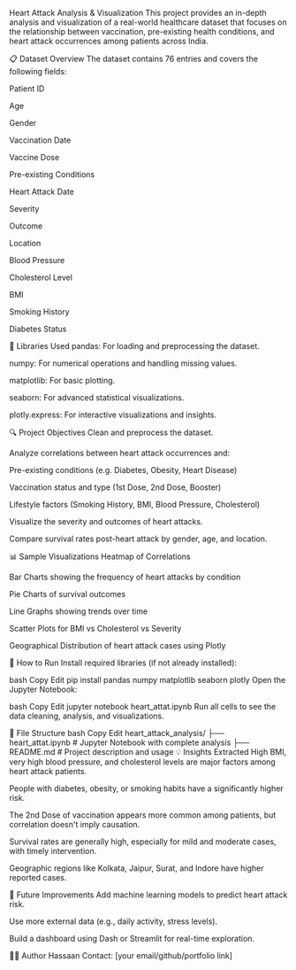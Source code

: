 
Heart Attack Analysis & Visualization
This project provides an in-depth analysis and visualization of a real-world healthcare dataset that focuses on the relationship between vaccination, pre-existing health conditions, and heart attack occurrences among patients across India.

📋 Dataset Overview
The dataset contains 76 entries and covers the following fields:

Patient ID

Age

Gender

Vaccination Date

Vaccine Dose

Pre-existing Conditions

Heart Attack Date

Severity

Outcome

Location

Blood Pressure

Cholesterol Level

BMI

Smoking History

Diabetes Status

🧰 Libraries Used
pandas: For loading and preprocessing the dataset.

numpy: For numerical operations and handling missing values.

matplotlib: For basic plotting.

seaborn: For advanced statistical visualizations.

plotly.express: For interactive visualizations and insights.

🔍 Project Objectives
Clean and preprocess the dataset.

Analyze correlations between heart attack occurrences and:

Pre-existing conditions (e.g. Diabetes, Obesity, Heart Disease)

Vaccination status and type (1st Dose, 2nd Dose, Booster)

Lifestyle factors (Smoking History, BMI, Blood Pressure, Cholesterol)

Visualize the severity and outcomes of heart attacks.

Compare survival rates post-heart attack by gender, age, and location.

📊 Sample Visualizations
Heatmap of Correlations

Bar Charts showing the frequency of heart attacks by condition

Pie Charts of survival outcomes

Line Graphs showing trends over time

Scatter Plots for BMI vs Cholesterol vs Severity

Geographical Distribution of heart attack cases using Plotly

🚀 How to Run
Install required libraries (if not already installed):

bash
Copy
Edit
pip install pandas numpy matplotlib seaborn plotly
Open the Jupyter Notebook:

bash
Copy
Edit
jupyter notebook heart_attat.ipynb
Run all cells to see the data cleaning, analysis, and visualizations.

📁 File Structure
bash
Copy
Edit
heart_attack_analysis/
├── heart_attat.ipynb       # Jupyter Notebook with complete analysis
├── README.md               # Project description and usage
💡 Insights Extracted
High BMI, very high blood pressure, and cholesterol levels are major factors among heart attack patients.

People with diabetes, obesity, or smoking habits have a significantly higher risk.

The 2nd Dose of vaccination appears more common among patients, but correlation doesn't imply causation.

Survival rates are generally high, especially for mild and moderate cases, with timely intervention.

Geographic regions like Kolkata, Jaipur, Surat, and Indore have higher reported cases.

📌 Future Improvements
Add machine learning models to predict heart attack risk.

Use more external data (e.g., daily activity, stress levels).

Build a dashboard using Dash or Streamlit for real-time exploration.

👨‍💻 Author
Hassaan
Contact: [your email/github/portfolio link]
